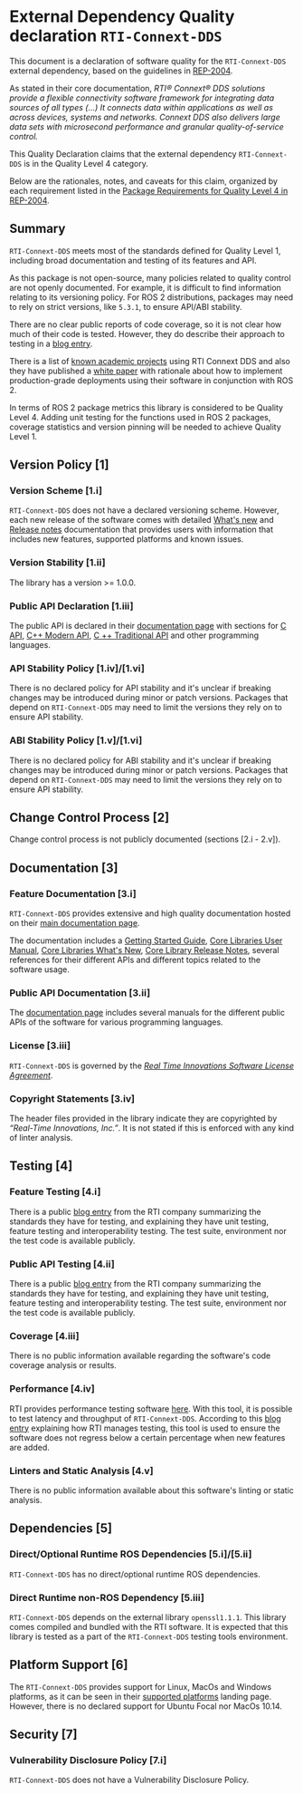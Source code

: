 # **External Dependency Quality declaration** `RTI-Connext-DDS`

This document is a declaration of software quality for the `RTI-Connext-DDS` external dependency, based on the guidelines in [REP-2004](https://github.com/ros-infrastructure/rep/blob/master/rep-2004.rst).

As stated in their core documentation, *RTI® Connext® DDS solutions provide a flexible connectivity software framework for integrating data sources of all types (...) It connects data within applications as well as across devices, systems and networks. _Connext DDS_ also delivers large data sets with microsecond performance and granular quality-of-service control.* 

This Quality Declaration claims that the external dependency `RTI-Connext-DDS` is in the Quality Level 4 category.

Below are the rationales, notes, and caveats for this claim, organized by each requirement listed in the [Package Requirements for Quality Level 4 in REP-2004](https://www.ros.org/reps/rep-2004.html).

## Summary
`RTI-Connext-DDS` meets most of the standards defined for Quality Level 1, including broad documentation and testing of its features and API.

As this package is not open-source, many policies related to quality control are not openly documented. For example, it is difficult to find information relating to its versioning policy. For ROS 2 distributions, packages may need to rely on strict versions, like `5.3.1`, to ensure API/ABI stability. 

There are no clear public reports of code coverage, so it is not clear how much of their code is tested. However, they do describe their approach to testing in a [blog entry](https://www.rti.com/blog/software-testing-at-rti). 

There is a list of [known academic projects](https://community.rti.com/projects) using RTI Connext DDS and also they have published a [white paper](https://www.rti.com/whitepapers/how-to-achieve-production-grade-deployment-with-ros-2-and-rti-connext-dds) with rationale about how to implement production-grade deployments using their software in conjunction with ROS 2.

In terms of ROS 2 package metrics this library is considered to be Quality Level 4. Adding unit testing for the functions used in ROS 2 packages, coverage statistics and version pinning will be needed to achieve Quality Level 1.

## Version Policy [1]

### Version Scheme [1.i]

`RTI-Connext-DDS` does not have a declared versioning scheme. However, each new release of the software comes with detailed [What's new](https://community.rti.com/static/documentation/connext-dds/5.3.0/doc/manuals/connext_dds/html_files/RTI_ConnextDDS_CoreLibraries_WhatsNew/index.htm#WhatsNew/WhatsNew530/WhatsNew530.htm) and [Release notes](https://community.rti.com/static/documentation/connext-dds/5.3.0/doc/manuals/connext_dds/html_files/RTI_ConnextDDS_CoreLibraries_ReleaseNotes/index.htm) documentation that provides users with information that includes new features, supported platforms and known issues.

### Version Stability [1.ii]

The library has a version >= 1.0.0.

### Public API Declaration [1.iii]

The public API is declared in their [documentation page](https://community.rti.com/documentation/rti-connext-dds-531) with sections for [C API](https://community.rti.com/static/documentation/connext-dds/5.3.1/doc/api/connext_dds/api_c/index.html), [C++ Modern API](https://community.rti.com/static/documentation/connext-dds/5.3.1/doc/api/connext_dds/api_cpp2/index.html), [C ++ Traditional API](https://community.rti.com/static/documentation/connext-dds/5.3.1/doc/api/connext_dds/api_cpp/index.html) and other programming languages.

### API Stability Policy [1.iv]/[1.vi]

There is no declared policy for API stability and it's unclear if breaking changes may be introduced during minor or patch versions. Packages that depend on `RTI-Connext-DDS` may need to limit the versions they rely on to ensure API stability.

### ABI Stability Policy [1.v]/[1.vi]

There is no declared policy for ABI stability and it's unclear if breaking changes may be introduced during minor or patch versions. Packages that depend on `RTI-Connext-DDS` may need to limit the versions they rely on to ensure API stability.

## Change Control Process [2]

Change control process is not publicly documented (sections [2.i - 2.v]).

## Documentation [3]

### Feature Documentation [3.i]

`RTI-Connext-DDS` provides extensive and high quality documentation hosted on their [main documentation page](https://community.rti.com/documentation/rti-connext-dds-531).

The documentation includes a [Getting Started Guide](https://community.rti.com/static/documentation/connext-dds/5.3.1/doc/manuals/connext_dds/html_files/RTI_ConnextDDS_CoreLibraries_GettingStarted/index.htm), [Core Libraries User Manual](https://community.rti.com/static/documentation/connext-dds/5.3.1/doc/manuals/connext_dds/html_files/RTI_ConnextDDS_CoreLibraries_UsersManual/index.htm), [Core Libraries What's New](https://community.rti.com/static/documentation/connext-dds/5.3.1/doc/manuals/connext_dds/html_files/RTI_ConnextDDS_CoreLibraries_WhatsNew/index.htm), [Core Library Release Notes](https://community.rti.com/static/documentation/connext-dds/5.3.1/doc/manuals/connext_dds/html_files/RTI_ConnextDDS_CoreLibraries_ReleaseNotes/index.htm), several references for their different APIs and different topics related to the software usage.

### Public API Documentation [3.ii]

The [documentation page](https://community.rti.com/documentation/rti-connext-dds-531) includes several manuals for the different public APIs of the software for various programming languages.

### License [3.iii]

`RTI-Connext-DDS` is governed by the [*Real Time Innovations Software License Agreement*](https://community.rti.com/content/page/rti-software-license-agreement).

### Copyright Statements [3.iv]

The header files provided in the library indicate they are copyrighted by *“Real-Time Innovations, Inc.”*. It is not stated if this is enforced with any kind of linter analysis.

## Testing [4]

### Feature Testing [4.i]

There is a public [blog entry](https://www.rti.com/blog/software-testing-at-rti) from the RTI company summarizing the standards they have for testing, and explaining they have unit testing, feature testing and interoperability testing. The test suite, environment nor the test code is available publicly.

### Public API Testing [4.ii]

There is a public [blog entry](https://www.rti.com/blog/software-testing-at-rti) from the RTI company summarizing the standards they have for testing, and explaining they have unit testing, feature testing and interoperability testing. The test suite, environment nor the test code is available publicly.

### Coverage [4.iii]

There is no public information available regarding the software's code coverage analysis or results.

### Performance [4.iv]

RTI provides performance testing software [here](https://community.rti.com/downloads/rti-connext-dds-performance-test). With this tool, it is possible to test latency and throughput of `RTI-Connext-DDS`. According to this [blog entry](https://www.rti.com/blog/software-testing-at-rti) explaining how RTI manages testing, this tool is used to ensure the software does not regress below a certain percentage when new features are added.

### Linters and Static Analysis [4.v]

There is no public information available about this software's linting or static analysis.

## Dependencies [5]

### Direct/Optional Runtime ROS Dependencies [5.i]/[5.ii]

`RTI-Connext-DDS` has no direct/optional runtime ROS dependencies.

### Direct Runtime non-ROS Dependency [5.iii]

`RTI-Connext-DDS` depends on the external library `openssl1.1.1`. This library comes compiled and bundled with the RTI software. It is expected that this library is tested as a part of the `RTI-Connext-DDS` testing tools environment.

## Platform Support [6]

The `RTI-Connext-DDS` provides support for Linux, MacOs and Windows platforms, as it can be seen in their [supported platforms](https://community.rti.com/static/documentation/connext-dds/5.3.1/doc/manuals/connext_dds/html_files/RTI_ConnextDDS_CoreLibraries_ReleaseNotes/index.htm#ReleaseNotes/System_Requirements.htm#Table_SupportedPlatforms) landing page.  However, there is no declared support for Ubuntu Focal nor MacOs 10.14.

## Security [7]

###  Vulnerability Disclosure Policy [7.i]

`RTI-Connext-DDS` does not have a Vulnerability Disclosure Policy.
